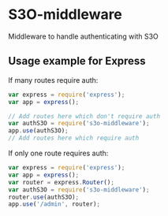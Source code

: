 # S3O-middleware
Middleware to handle authenticating with S3O


## Usage example for Express
If many routes require auth:
```js
var express = require('express');
var app = express();

// Add routes here which don't require auth
var authS3O = require('s3o-middleware');
app.use(authS3O);
// Add routes here which require auth
```
If only one route requires auth:
```js
var express = require('express');
var app = express();
var router = express.Router();
var authS3O = require('s3o-middleware');
router.use(authS3O);
app.use('/admin', router);
```
